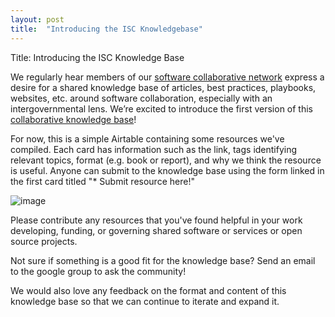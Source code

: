 ```yaml
---
layout: post
title:  "Introducing the ISC Knowledgebase"
---
```


Title: Introducing the ISC Knowledge Base 

We regularly hear members of our [software collaborative network](https://groups.google.com/u/0/a/georgetown.edu/g/software-coops?pli=1) express a desire for a shared knowledge base of articles, best practices, playbooks, websites, etc. around software collaboration, especially with an intergovernmental lens. We’re excited to introduce the first version of this [collaborative knowledge base](https://airtable.com/shr3BE3zCqCdyeGSL/tblGKJHxQVrhx49CS)! 

For now, this is a simple Airtable containing some resources we've compiled. Each card has information such as the link, tags identifying relevant topics, format (e.g. book or report), and why we think the resource is useful. Anyone can submit to the knowledge base using the form linked in the first card titled "* Submit resource here!"

![image](https://user-images.githubusercontent.com/3752314/164018345-5d0ba06a-8cac-42e8-bf5e-f59c684e7e5e.png)

Please contribute any resources that you've found helpful in your work developing, funding, or governing shared software or services or open source projects. 

Not sure if something is a good fit for the knowledge base? Send an email to the google group to ask the community!

We would also love any feedback on the format and content of this knowledge base so that we can continue to iterate and expand it.
